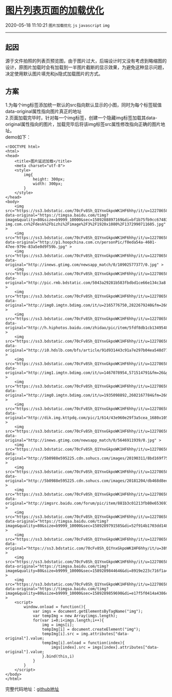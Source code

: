 # [图片列表页面的加载优化](https://blog.csdn.net/woaidouya123/article/details/106188749)
2020-05-18 11:10:21 `图片加载优化` `js` `javascript` `img`

---
<svg xmlns="http://www.w3.org/2000/svg" style="display: none;">
                        <path stroke-linecap="round" d="M5,0 0,2.5 5,5z" id="raphael-marker-block" style="-webkit-tap-highlight-color: rgba(0, 0, 0, 0);"></path>
                    </svg>
                    <h2><a id="_0"></a>起因</h2> 
<p>源于文件拍照的列表页预览图，由于图片过大，后端设计时又没有考虑到略缩图的设计，原图片加载时会有加载到一半图片截断的显示效果，为避免这种显示问题，决定使用默认图片填充和js隐式加载图片的方式。</p> 
<h2><a id="_2"></a>方案</h2> 
<p>1.为每个img标签添加统一默认的src指向默认显示的小图，同时为每个标签赋值data-original属性指向图片真正的地址<br> 2.页面加载完毕时，针对每一个img标签，创建一个隐藏img标签加载其data-original属性指向的图片，加载完毕后将该img标签src属性修改指向正确的图片地址。<br> demo如下：</p> 
<pre><code class="prism language-html"><span class="token doctype">&lt;!DOCTYPE html&gt;</span>
<span class="token tag"><span class="token tag"><span class="token punctuation">&lt;</span>html</span><span class="token punctuation">&gt;</span></span>
<span class="token tag"><span class="token tag"><span class="token punctuation">&lt;</span>head</span><span class="token punctuation">&gt;</span></span>
	<span class="token tag"><span class="token tag"><span class="token punctuation">&lt;</span>title</span><span class="token punctuation">&gt;</span></span>图片延迟加载<span class="token tag"><span class="token tag"><span class="token punctuation">&lt;/</span>title</span><span class="token punctuation">&gt;</span></span>
	<span class="token tag"><span class="token tag"><span class="token punctuation">&lt;</span>meta</span> <span class="token attr-name">charset</span><span class="token attr-value"><span class="token punctuation">=</span><span class="token punctuation">"</span>utf-8<span class="token punctuation">"</span></span><span class="token punctuation">&gt;</span></span>
	<span class="token tag"><span class="token tag"><span class="token punctuation">&lt;</span>style</span><span class="token punctuation">&gt;</span></span><span class="token style language-css">
		<span class="token selector">img</span><span class="token punctuation">{<!-- --></span>
			<span class="token property">height</span><span class="token punctuation">:</span> 300px<span class="token punctuation">;</span>
			<span class="token property">width</span><span class="token punctuation">:</span> 300px<span class="token punctuation">;</span>
		<span class="token punctuation">}</span>
	</span><span class="token tag"><span class="token tag"><span class="token punctuation">&lt;/</span>style</span><span class="token punctuation">&gt;</span></span>
<span class="token tag"><span class="token tag"><span class="token punctuation">&lt;/</span>head</span><span class="token punctuation">&gt;</span></span>
<span class="token tag"><span class="token tag"><span class="token punctuation">&lt;</span>body</span><span class="token punctuation">&gt;</span></span>
	<span class="token tag"><span class="token tag"><span class="token punctuation">&lt;</span>img</span> <span class="token attr-name">src</span><span class="token attr-value"><span class="token punctuation">=</span><span class="token punctuation">"</span>https://ss3.bdstatic.com/70cFv8Sh_Q1YnxGkpoWK1HF6hhy/it/u=1227865842,733762983&amp;fm=26&amp;gp=0.jpg<span class="token punctuation">"</span></span> <span class="token attr-name">data-original</span><span class="token attr-value"><span class="token punctuation">=</span><span class="token punctuation">"</span>https://timgsa.baidu.com/timg?image&amp;quality=80&amp;size=b9999_10000&amp;sec=1589288897169&amp;di=bf1b75fb9cc67483250a10a9b83ce72c&amp;imgtype=0&amp;src=http%3A%2F%2Fb.zol-img.com.cn%2Fdesk%2Fbizhi%2Fimage%2F3%2F1920x1080%2F1372990711605.jpg<span class="token punctuation">"</span></span> <span class="token punctuation">&gt;</span></span>
	<span class="token tag"><span class="token tag"><span class="token punctuation">&lt;</span>img</span> <span class="token attr-name">src</span><span class="token attr-value"><span class="token punctuation">=</span><span class="token punctuation">"</span>https://ss3.bdstatic.com/70cFv8Sh_Q1YnxGkpoWK1HF6hhy/it/u=1227865842,733762983&amp;fm=26&amp;gp=0.jpg<span class="token punctuation">"</span></span> <span class="token attr-name">data-original</span><span class="token attr-value"><span class="token punctuation">=</span><span class="token punctuation">"</span>http://p1.hoopchina.com.cn/personPic/f0eda54a-4601-47ee-979e-83a5e0d9f59b.jpg<span class="token punctuation">"</span></span> <span class="token punctuation">&gt;</span></span>
	<span class="token tag"><span class="token tag"><span class="token punctuation">&lt;</span>img</span> <span class="token attr-name">src</span><span class="token attr-value"><span class="token punctuation">=</span><span class="token punctuation">"</span>https://ss3.bdstatic.com/70cFv8Sh_Q1YnxGkpoWK1HF6hhy/it/u=1227865842,733762983&amp;fm=26&amp;gp=0.jpg<span class="token punctuation">"</span></span> <span class="token attr-name">data-original</span><span class="token attr-value"><span class="token punctuation">=</span><span class="token punctuation">"</span>http://inews.gtimg.com/newsapp_match/0/10902577377/0.jpg<span class="token punctuation">"</span></span> <span class="token punctuation">&gt;</span></span>
	<span class="token tag"><span class="token tag"><span class="token punctuation">&lt;</span>img</span> <span class="token attr-name">src</span><span class="token attr-value"><span class="token punctuation">=</span><span class="token punctuation">"</span>https://ss3.bdstatic.com/70cFv8Sh_Q1YnxGkpoWK1HF6hhy/it/u=1227865842,733762983&amp;fm=26&amp;gp=0.jpg<span class="token punctuation">"</span></span> <span class="token attr-name">data-original</span><span class="token attr-value"><span class="token punctuation">=</span><span class="token punctuation">"</span>http://pic.rmb.bdstatic.com/5043a29281b583fbdbd1ce66e134c3a8.jpeg<span class="token punctuation">"</span></span> <span class="token punctuation">&gt;</span></span>
	<span class="token tag"><span class="token tag"><span class="token punctuation">&lt;</span>img</span> <span class="token attr-name">src</span><span class="token attr-value"><span class="token punctuation">=</span><span class="token punctuation">"</span>https://ss3.bdstatic.com/70cFv8Sh_Q1YnxGkpoWK1HF6hhy/it/u=1227865842,733762983&amp;fm=26&amp;gp=0.jpg<span class="token punctuation">"</span></span> <span class="token attr-name">data-original</span><span class="token attr-value"><span class="token punctuation">=</span><span class="token punctuation">"</span>http://img0.imgtn.bdimg.com/it/u=2165776750,2822679240&amp;fm=26&amp;gp=0.jpg<span class="token punctuation">"</span></span> <span class="token punctuation">&gt;</span></span>
	<span class="token tag"><span class="token tag"><span class="token punctuation">&lt;</span>img</span> <span class="token attr-name">src</span><span class="token attr-value"><span class="token punctuation">=</span><span class="token punctuation">"</span>https://ss3.bdstatic.com/70cFv8Sh_Q1YnxGkpoWK1HF6hhy/it/u=1227865842,733762983&amp;fm=26&amp;gp=0.jpg<span class="token punctuation">"</span></span> <span class="token attr-name">data-original</span><span class="token attr-value"><span class="token punctuation">=</span><span class="token punctuation">"</span>http://h.hiphotos.baidu.com/zhidao/pic/item/5fdf8db1cb1349548e51ce14504e9258d1094a76.jpg<span class="token punctuation">"</span></span> <span class="token punctuation">&gt;</span></span>
	<span class="token tag"><span class="token tag"><span class="token punctuation">&lt;</span>img</span> <span class="token attr-name">src</span><span class="token attr-value"><span class="token punctuation">=</span><span class="token punctuation">"</span>https://ss3.bdstatic.com/70cFv8Sh_Q1YnxGkpoWK1HF6hhy/it/u=1227865842,733762983&amp;fm=26&amp;gp=0.jpg<span class="token punctuation">"</span></span> <span class="token attr-name">data-original</span><span class="token attr-value"><span class="token punctuation">=</span><span class="token punctuation">"</span>http://i0.hdslb.com/bfs/article/91d931443c91a7e297b04ea548d77cdaad3b979e.jpg<span class="token punctuation">"</span></span> <span class="token punctuation">&gt;</span></span>
	<span class="token tag"><span class="token tag"><span class="token punctuation">&lt;</span>img</span> <span class="token attr-name">src</span><span class="token attr-value"><span class="token punctuation">=</span><span class="token punctuation">"</span>https://ss3.bdstatic.com/70cFv8Sh_Q1YnxGkpoWK1HF6hhy/it/u=1227865842,733762983&amp;fm=26&amp;gp=0.jpg<span class="token punctuation">"</span></span> <span class="token attr-name">data-original</span><span class="token attr-value"><span class="token punctuation">=</span><span class="token punctuation">"</span>http://img1.imgtn.bdimg.com/it/u=1467078954,571514791&amp;fm=26&amp;gp=0.jpg<span class="token punctuation">"</span></span> <span class="token punctuation">&gt;</span></span>
	<span class="token tag"><span class="token tag"><span class="token punctuation">&lt;</span>img</span> <span class="token attr-name">src</span><span class="token attr-value"><span class="token punctuation">=</span><span class="token punctuation">"</span>https://ss3.bdstatic.com/70cFv8Sh_Q1YnxGkpoWK1HF6hhy/it/u=1227865842,733762983&amp;fm=26&amp;gp=0.jpg<span class="token punctuation">"</span></span> <span class="token attr-name">data-original</span><span class="token attr-value"><span class="token punctuation">=</span><span class="token punctuation">"</span>http://img0.imgtn.bdimg.com/it/u=1935098892,2602167784&amp;fm=26&amp;gp=0.jpg<span class="token punctuation">"</span></span> <span class="token punctuation">&gt;</span></span>
	<span class="token tag"><span class="token tag"><span class="token punctuation">&lt;</span>img</span> <span class="token attr-name">src</span><span class="token attr-value"><span class="token punctuation">=</span><span class="token punctuation">"</span>https://ss3.bdstatic.com/70cFv8Sh_Q1YnxGkpoWK1HF6hhy/it/u=1227865842,733762983&amp;fm=26&amp;gp=0.jpg<span class="token punctuation">"</span></span> <span class="token attr-name">data-original</span><span class="token attr-value"><span class="token punctuation">=</span><span class="token punctuation">"</span>http://dik.img.kttpdq.com/pic/1/614/43e960e29f3a5cea_1680x1050.jpg<span class="token punctuation">"</span></span> <span class="token punctuation">&gt;</span></span>
	<span class="token tag"><span class="token tag"><span class="token punctuation">&lt;</span>img</span> <span class="token attr-name">src</span><span class="token attr-value"><span class="token punctuation">=</span><span class="token punctuation">"</span>https://ss3.bdstatic.com/70cFv8Sh_Q1YnxGkpoWK1HF6hhy/it/u=1227865842,733762983&amp;fm=26&amp;gp=0.jpg<span class="token punctuation">"</span></span> <span class="token attr-name">data-original</span><span class="token attr-value"><span class="token punctuation">=</span><span class="token punctuation">"</span>http://inews.gtimg.com/newsapp_match/0/5646911939/0.jpg<span class="token punctuation">"</span></span> <span class="token punctuation">&gt;</span></span>
	<span class="token tag"><span class="token tag"><span class="token punctuation">&lt;</span>img</span> <span class="token attr-name">src</span><span class="token attr-value"><span class="token punctuation">=</span><span class="token punctuation">"</span>https://ss3.bdstatic.com/70cFv8Sh_Q1YnxGkpoWK1HF6hhy/it/u=1227865842,733762983&amp;fm=26&amp;gp=0.jpg<span class="token punctuation">"</span></span> <span class="token attr-name">data-original</span><span class="token attr-value"><span class="token punctuation">=</span><span class="token punctuation">"</span>http://5b0988e595225.cdn.sohucs.com/images/20190311/8bd169f753bc420fb87354583329c644.png<span class="token punctuation">"</span></span> <span class="token punctuation">&gt;</span></span>
	<span class="token tag"><span class="token tag"><span class="token punctuation">&lt;</span>img</span> <span class="token attr-name">src</span><span class="token attr-value"><span class="token punctuation">=</span><span class="token punctuation">"</span>https://ss3.bdstatic.com/70cFv8Sh_Q1YnxGkpoWK1HF6hhy/it/u=1227865842,733762983&amp;fm=26&amp;gp=0.jpg<span class="token punctuation">"</span></span> <span class="token attr-name">data-original</span><span class="token attr-value"><span class="token punctuation">=</span><span class="token punctuation">"</span>http://5b0988e595225.cdn.sohucs.com/images/20181204/db468d8eddd04f888a3be04a506f1789.jpeg<span class="token punctuation">"</span></span> <span class="token punctuation">&gt;</span></span>
	<span class="token tag"><span class="token tag"><span class="token punctuation">&lt;</span>img</span> <span class="token attr-name">src</span><span class="token attr-value"><span class="token punctuation">=</span><span class="token punctuation">"</span>https://ss3.bdstatic.com/70cFv8Sh_Q1YnxGkpoWK1HF6hhy/it/u=1227865842,733762983&amp;fm=26&amp;gp=0.jpg<span class="token punctuation">"</span></span> <span class="token attr-name">data-original</span><span class="token attr-value"><span class="token punctuation">=</span><span class="token punctuation">"</span>http://imgsrc.baidu.com/forum/pic/item/881b3c01213fb80e653693033ad12f2ebb389475.jpg<span class="token punctuation">"</span></span> <span class="token punctuation">&gt;</span></span>
	<span class="token tag"><span class="token tag"><span class="token punctuation">&lt;</span>img</span> <span class="token attr-name">src</span><span class="token attr-value"><span class="token punctuation">=</span><span class="token punctuation">"</span>https://ss3.bdstatic.com/70cFv8Sh_Q1YnxGkpoWK1HF6hhy/it/u=1227865842,733762983&amp;fm=26&amp;gp=0.jpg<span class="token punctuation">"</span></span> <span class="token attr-name">data-original</span><span class="token attr-value"><span class="token punctuation">=</span><span class="token punctuation">"</span>https://timgsa.baidu.com/timg?image&amp;quality=80&amp;size=b9999_10000&amp;sec=1589289791585&amp;di=52f914b1703dd148ff1c333f31d68294&amp;imgtype=0&amp;src=http%3A%2F%2Fe.hiphotos.baidu.com%2Fspace%2Fpic%2Fitem%2F0b46f21fbe096b635a35f1f90c338744ebf8ac6f.jpg<span class="token punctuation">"</span></span> <span class="token punctuation">&gt;</span></span>
	<span class="token tag"><span class="token tag"><span class="token punctuation">&lt;</span>img</span> <span class="token attr-name">src</span><span class="token attr-value"><span class="token punctuation">=</span><span class="token punctuation">"</span>https://ss3.bdstatic.com/70cFv8Sh_Q1YnxGkpoWK1HF6hhy/it/u=1227865842,733762983&amp;fm=26&amp;gp=0.jpg<span class="token punctuation">"</span></span> <span class="token attr-name">data-original</span><span class="token attr-value"><span class="token punctuation">=</span><span class="token punctuation">"</span>https://ss3.bdstatic.com/70cFv8Sh_Q1YnxGkpoWK1HF6hhy/it/u=3893776641,1745824786&amp;fm=26&amp;gp=0.jpg<span class="token punctuation">"</span></span> <span class="token punctuation">&gt;</span></span>
	<span class="token tag"><span class="token tag"><span class="token punctuation">&lt;</span>img</span> <span class="token attr-name">src</span><span class="token attr-value"><span class="token punctuation">=</span><span class="token punctuation">"</span>https://ss3.bdstatic.com/70cFv8Sh_Q1YnxGkpoWK1HF6hhy/it/u=1227865842,733762983&amp;fm=26&amp;gp=0.jpg<span class="token punctuation">"</span></span> <span class="token attr-name">data-original</span><span class="token attr-value"><span class="token punctuation">=</span><span class="token punctuation">"</span>https://timgsa.baidu.com/timg?image&amp;quality=80&amp;size=b9999_10000&amp;sec=1589289844646&amp;di=8919e223c716f1a480a58b79fb795299&amp;imgtype=0&amp;src=http%3A%2F%2Ff.hiphotos.baidu.com%2Fzhidao%2Fpic%2Fitem%2F8435e5dde71190ef6b0dcde6cd1b9d16fdfa6010.jpg<span class="token punctuation">"</span></span> <span class="token punctuation">&gt;</span></span>
	<span class="token tag"><span class="token tag"><span class="token punctuation">&lt;</span>img</span> <span class="token attr-name">src</span><span class="token attr-value"><span class="token punctuation">=</span><span class="token punctuation">"</span>https://ss3.bdstatic.com/70cFv8Sh_Q1YnxGkpoWK1HF6hhy/it/u=1227865842,733762983&amp;fm=26&amp;gp=0.jpg<span class="token punctuation">"</span></span> <span class="token attr-name">data-original</span><span class="token attr-value"><span class="token punctuation">=</span><span class="token punctuation">"</span>https://timgsa.baidu.com/timg?image&amp;quality=80&amp;size=b9999_10000&amp;sec=1589289859690&amp;di=e17f5f0414a4386ccd67ae45fb994e54&amp;imgtype=0&amp;src=http%3A%2F%2F5b0988e595225.cdn.sohucs.com%2Fimages%2F20181027%2F1a2f1d7258444b1c831917d950de2d07.png<span class="token punctuation">"</span></span> <span class="token punctuation">&gt;</span></span>
	<span class="token tag"><span class="token tag"><span class="token punctuation">&lt;</span>script</span><span class="token punctuation">&gt;</span></span><span class="token script language-javascript">
		window<span class="token punctuation">.</span><span class="token function-variable function">onload</span> <span class="token operator">=</span> <span class="token keyword">function</span><span class="token punctuation">(</span><span class="token punctuation">)</span><span class="token punctuation">{<!-- --></span>
			<span class="token keyword">var</span> imgs <span class="token operator">=</span> document<span class="token punctuation">.</span><span class="token function">getElementsByTagName</span><span class="token punctuation">(</span><span class="token string">"img"</span><span class="token punctuation">)</span><span class="token punctuation">;</span>
			<span class="token keyword">var</span> tempImg <span class="token operator">=</span> <span class="token keyword">new</span> <span class="token class-name">Array</span><span class="token punctuation">(</span>imgs<span class="token punctuation">.</span>length<span class="token punctuation">)</span><span class="token punctuation">;</span>
			<span class="token keyword">for</span><span class="token punctuation">(</span><span class="token keyword">var</span> i<span class="token operator">=</span><span class="token number">0</span><span class="token punctuation">;</span>i<span class="token operator">&lt;</span>imgs<span class="token punctuation">.</span>length<span class="token punctuation">;</span>i<span class="token operator">++</span><span class="token punctuation">)</span><span class="token punctuation">{<!-- --></span>
				img <span class="token operator">=</span> imgs<span class="token punctuation">[</span>i<span class="token punctuation">]</span><span class="token punctuation">;</span>
				tempImg<span class="token punctuation">[</span>i<span class="token punctuation">]</span> <span class="token operator">=</span> document<span class="token punctuation">.</span><span class="token function">createElement</span><span class="token punctuation">(</span><span class="token string">"img"</span><span class="token punctuation">)</span><span class="token punctuation">;</span>
				tempImg<span class="token punctuation">[</span>i<span class="token punctuation">]</span><span class="token punctuation">.</span>src <span class="token operator">=</span> img<span class="token punctuation">.</span>attributes<span class="token punctuation">[</span><span class="token string">"data-original"</span><span class="token punctuation">]</span><span class="token punctuation">.</span>value<span class="token punctuation">;</span>
				tempImg<span class="token punctuation">[</span>i<span class="token punctuation">]</span><span class="token punctuation">.</span><span class="token function-variable function">onload</span> <span class="token operator">=</span> <span class="token keyword">function</span><span class="token punctuation">(</span>index<span class="token punctuation">)</span><span class="token punctuation">{<!-- --></span>
					imgs<span class="token punctuation">[</span>index<span class="token punctuation">]</span><span class="token punctuation">.</span>src <span class="token operator">=</span> imgs<span class="token punctuation">[</span>index<span class="token punctuation">]</span><span class="token punctuation">.</span>attributes<span class="token punctuation">[</span><span class="token string">"data-original"</span><span class="token punctuation">]</span><span class="token punctuation">.</span>value<span class="token punctuation">;</span>
				<span class="token punctuation">}</span><span class="token punctuation">.</span><span class="token function">bind</span><span class="token punctuation">(</span><span class="token keyword">this</span><span class="token punctuation">,</span>i<span class="token punctuation">)</span>
			<span class="token punctuation">}</span>
		<span class="token punctuation">}</span>
	</span><span class="token tag"><span class="token tag"><span class="token punctuation">&lt;/</span>script</span><span class="token punctuation">&gt;</span></span>
<span class="token tag"><span class="token tag"><span class="token punctuation">&lt;/</span>body</span><span class="token punctuation">&gt;</span></span>
<span class="token tag"><span class="token tag"><span class="token punctuation">&lt;/</span>html</span><span class="token punctuation">&gt;</span></span>
</code></pre> 
<p>完整代码地址：<a href="https://github.com/woaidouya123/cssLib/blob/master/src/cssDemo/imgDataOrigin.html">github地址</a></p>
